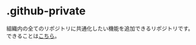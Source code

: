 # .github-private
組織内の全てのリポジトリに共通化したい機能を追加できるリポジトリです。  
できることは[こちら](https://github.com/joelparkerhenderson/github-special-files-and-paths/blob/main/README.md)。  
